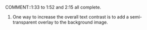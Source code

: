 COMMENT::1:33 to  1:52  and 2:15 all complete.
1. One way to increase the overall text contrast is to add a semi-transparent
overlay to the background image.
   